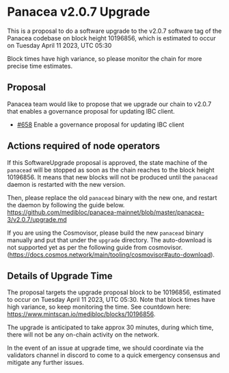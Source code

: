 # Panacea v2.0.7 Upgrade

This is a proposal to do a software upgrade to the v2.0.7 software tag of the Panacea codebase on block height 10196856, which is estimated to occur on Tuesday April 11 2023, UTC 05:30

Block times have high variance, so please monitor the chain for more precise time estimates.


## Proposal

Panacea team would like to propose that we upgrade our chain to v2.0.7 that enables a governance proposal for updating IBC client.

- [\#658](https://github.com/medibloc/panacea-core/pull/658) Enable a governance proposal for updating IBC client


## Actions required of node operators

If this SoftwareUpgrade proposal is approved, the state machine of the `panacead` will be stopped as soon as the chain reaches to the block height 10196856.
It means that new blocks will not be produced until the `panacead` daemon is restarted with the new version.

Then, please replace the old `panacead` binary with the new one, and restart the daemon by following the guide below.
https://github.com/medibloc/panacea-mainnet/blob/master/panacea-3/v2.0.7/upgrade.md

If you are using the Cosmovisor, please build the new `panacead` binary manually and put that under the `upgrade` directory. The auto-download is not supported yet as per the following guide from cosmovisor.(https://docs.cosmos.network/main/tooling/cosmovisor#auto-download).


## Details of Upgrade Time

The proposal targets the upgrade proposal block to be 10196856, estimated to occur on Tuesday April 11 2023, UTC 05:30. Note that block times have high variance, so keep monitoring the time. See countdown here: https://www.mintscan.io/medibloc/blocks/10196856.

The upgrade is anticipated to take approx 30 minutes, during which time, there will not be any on-chain activity on the network.

In the event of an issue at upgrade time, we should coordinate via the validators channel in discord to come to a quick emergency consensus and mitigate any further issues.
